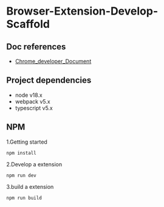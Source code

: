 # Browser-Extension-Develop-Scaffold

## Doc references
- [Chrome_developer_Document](https://developer.chrome.com/docs/extensions/reference/)

## Project dependencies
- node v18.x
- webpack v5.x
- typescript v5.x

## NPM 

1.Getting started
```shell
npm install
```
2.Develop a extension
```shell
npm run dev
```
3.build a extension
```shell
npm run build
```
